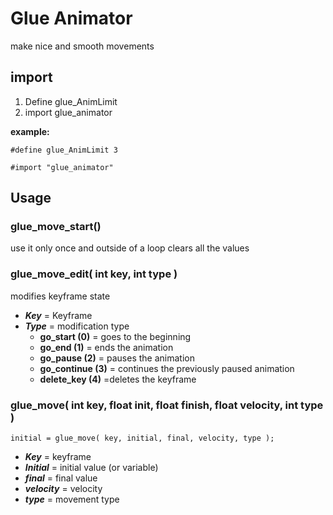 # Glue Animator

 make nice and smooth movements

## import
1. Define glue_AnimLimit 
2. import glue_animator

**example:**
```
#define glue_AnimLimit 3

#import "glue_animator"
```

## Usage
### glue_move_start()
use it only once and outside of a loop
clears all the values

### glue_move_edit( int key, int type )
modifies keyframe state
- _**Key**_ = Keyframe
- _**Type**_ = modification type
     - **go_start (0)** = goes to the beginning
     - **go_end (1)** = ends the animation
     - **go_pause (2)** = pauses the animation
     - **go_continue (3)** = continues the previously paused animation
     - **delete_key (4)** =deletes the keyframe
### glue_move( int key, float init, float finish, float velocity, int type )

```
initial = glue_move( key, initial, final, velocity, type );
```
- _**Key**_ =	keyframe
- _**Initial**_ =	initial value (or variable)
- _**final**_ =	final value
- _**velocity**_ = velocity
- _**type**_ = movement type

